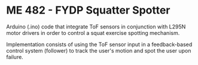 # ME 482 - FYDP Squatter Spotter

Arduino (.ino) code that integrate ToF sensors in conjunction with L295N motor drivers in order to control a squat exercise spotting mechanism. 

Implementation consists of using the ToF sensor input in a feedback-based control system (follower) to track the user's motion and spot the user upon failure.
